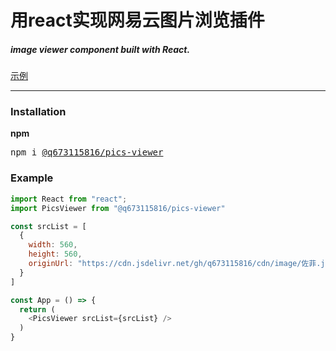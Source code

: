 # 用react实现网易云图片浏览插件
##### image viewer component built with React.
[示例](https://neteasecloudmusic.fun/user/46636813/dynamic)

---

### Installation
**npm**
<pre>npm i <a href="https://www.npmjs.com/package/@q673115816/pics-viewer">@q673115816/pics-viewer</a></pre>

### Example

```js
import React from "react";
import PicsViewer from "@q673115816/pics-viewer"

const srcList = [
  {
    width: 560,
    height: 560,
    originUrl: "https://cdn.jsdelivr.net/gh/q673115816/cdn/image/佐菲.jpg",
  }
]

const App = () => {
  return (
    <PicsViewer srcList={srcList} />
  )
}
```
